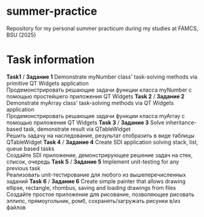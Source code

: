 # summer-practice
Repository for my personal summer practicum during my studies at FAMCS, BSU (2025)

# Task information

**Task1** / **Задание 1**
Demonstrate myNumber class' task-solving methods via primitive QT Widgets application <br>
Продемонстрировать решающие задачи функции класса myNumber с помощью простейшего приложения QT Widgets
**Task 2** / **Задание 2**
Demonstrate myArray class' task-solving methods via QT Widgets application <br>
Продемонстрировать решающие задачи функции класса myArray с помощью приложения QT Widgets
**Task 3** / **Задание 3**
Solve inheritance-based task, demonstrate result via QTableWidget <br>
Решить задачу на наследование, результат отобразить в виде таблицы QTableWidget
**Task 4** / **Задание 4**
Create SDI application solving stack, list, queue based tasks <br>
Создайте SDI приложение, демонстрирующее решение задач на стек, список, очередь
**Task 5** / **Задание 5**
Implement unit-testing for any previous task <br>
Реализовать unit-тестирование для любого из вышеперечисленных заданий
**Task 6** / **Задание 6**
Create simple painter that allows drawing ellipse, rectangle, rhombus, saving and loading drawings from files <br>
Создайте простое приложение для рисование, позволяющее рисовать эллипс, прямоугольник, ромб, сохранять/загружать рисунки в/из файлов
